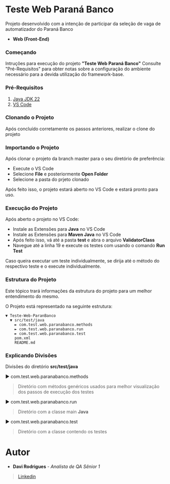 # Teste Web Paraná Banco
Projeto desenvolvido com a intenção de participar da seleção de vaga de automatizador do Paraná Banco
- **Web (Front-End)**
  
### Começando
Intruções para execução do projeto **"Teste Web Paraná Banco"** 
Consulte "Pré-Requisitos" para obter notas sobre a configuração do ambiente necessário para a devida utilização do framework-base.

### Pré-Requisitos
1. [Java JDK 22 ](https://www.oracle.com/br/java/technologies/downloads/#java22)
2. [VS Code](https://code.visualstudio.com/download)

### Clonando o Projeto
Após concluído corretamente os passos anteriores, realizar o clone do projeto

### Importando o Projeto
Após clonar o projeto da branch master para o seu diretório de preferência:
- Execute o VS Code
- Selecione **File** e posteriormente **Open Folder**
- Selecione a pasta do prjeto clonado

Após feito isso, o projeto estará aberto no VS Code e estará pronto para uso.

### Execução do Projeto
Após aberto o projeto no VS Code:
- Instale as Extensões para **Java** no VS Code
- Instale as Extensões para **Maven Java** no VS Code
- Após feito isso, vá até a pasta **test** e abra o arquivo **ValidatorClass**
- Navegue até a linha 19 e execute os testes com usando o comando **Run Test**

Caso queira executar um teste individualmente, se dirija até o método do respectivo teste e o execute individualmente.

### Estrutura do Projeto
Este tópico trará informações da estrutura do projeto para um melhor entendimento do mesmo.

O Projeto está representado na seguinte estrutura:

```
▼ Teste-Web-ParanBanco
  ▼ src/test/java
    ► com.test.web.paranabanco.methods
    ► com.test.web.paranabanco.run
    ► com.test.web.paranabanco.test
    pom.xml
    README.md
```

### Explicando Divisões
Divisões do diretório **src/test/java**

► com.test.web.paranabanco.methods
> Diretório com métodos genéricos usados para melhor visualização dos passos de execução dos testes

► com.test.web.paranabanco.run
> Diretório com a classe main **Java**

► com.test.web.paranabanco.test
> Diretório com a classe contendo os testes

# Autor
- **Davi Rodrigues** - *Analista de QA Sênior 1*
> [Linkedin](https://www.linkedin.com/in/davi7rg/)







